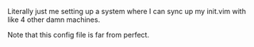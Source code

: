 Literally just me setting up a system where I can sync up my init.vim with like 4 other damn machines.

Note that this config file is far from perfect.
